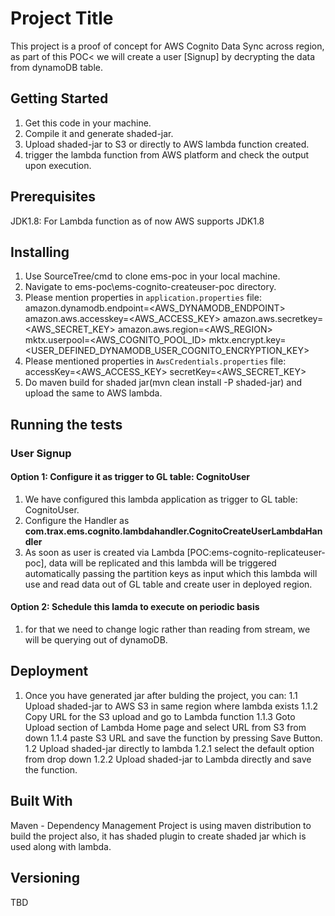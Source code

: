 # Project Title

This project is a proof of concept for AWS Cognito Data Sync across region, as part of this POC< we will create a user [Signup]
by decrypting the data from dynamoDB table.

## Getting Started

1. Get this code in your machine.
2. Compile it and generate shaded-jar.
3. Upload shaded-jar to S3 or directly to AWS lambda function created.
4. trigger the lambda function from AWS platform and check the output upon execution.

## Prerequisites
JDK1.8: For Lambda function as of now AWS supports JDK1.8

## Installing
1. Use SourceTree/cmd to clone ems-poc in your local machine.
2. Navigate to ems-poc\ems-cognito-createuser-poc directory.
3. Please mention properties in ``application.properties`` file:
amazon.dynamodb.endpoint=<AWS_DYNAMODB_ENDPOINT>
amazon.aws.accesskey=<AWS_ACCESS_KEY>
amazon.aws.secretkey=<AWS_SECRET_KEY>
amazon.aws.region=<AWS_REGION>
mktx.userpool=<AWS_COGNITO_POOL_ID>
mktx.encrypt.key=<USER_DEFINED_DYNAMODB_USER_COGNITO_ENCRYPTION_KEY>
4. Please mentioned properties in ``AwsCredentials.properties`` file:
accessKey=<AWS_ACCESS_KEY>
secretKey=<AWS_SECRET_KEY>
5. Do maven build for shaded jar(mvn clean install -P shaded-jar) and upload the same to AWS lambda.

## Running the tests
### User Signup
#### Option 1: Configure it as trigger to GL table: CognitoUser
1. We have configured this lambda application as trigger to GL table: CognitoUser.
2. Configure the Handler as **com.trax.ems.cognito.lambdahandler.CognitoCreateUserLambdaHandler**
3. As soon as user is created via Lambda [POC:ems-cognito-replicateuser-poc], data will be replicated and this lambda will be triggered automatically passing the partition keys as input which this lambda will use and read data out of GL table and create user in deployed region.

#### Option 2: Schedule this lamda to execute on periodic basis
1. for that we need to change logic rather than reading from stream, we will be querying out of dynamoDB.



## Deployment
1. Once you have generated jar after bulding the project, you can:
1.1 Upload shaded-jar to AWS S3 in same region where lambda exists
1.1.2 Copy URL for the S3 upload and go to Lambda function
1.1.3 Goto Upload section of Lambda Home page and select URL from S3 from down
1.1.4 paste S3 URL and save the function by pressing Save Button.
1.2 Upload shaded-jar directly to lambda
1.2.1 select the default option from drop down
1.2.2 Upload shaded-jar to Lambda directly and save the function.

## Built With
Maven - Dependency Management
Project is using maven distribution to build the project also, it has shaded plugin to create shaded jar which is used along with lambda.

## Versioning
TBD

